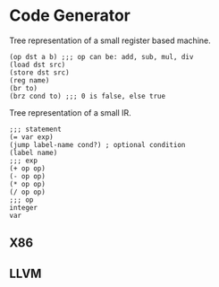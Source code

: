 # Code Generator

Tree representation of a small register based machine.

```rkt
(op dst a b) ;;; op can be: add, sub, mul, div
(load dst src)
(store dst src)
(reg name)
(br to)
(brz cond to) ;;; 0 is false, else true
```

Tree representation of a small IR.

```rkt
;;; statement
(= var exp)
(jump label-name cond?) ; optional condition
(label name)
;;; exp
(+ op op)
(- op op)
(* op op)
(/ op op)
;;; op
integer
var
```

## X86

## LLVM
